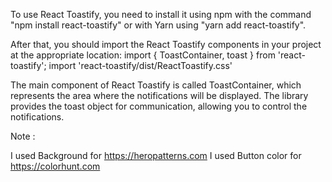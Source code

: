 To use React Toastify, you need to install it using npm with the command
"npm install react-toastify"
or with Yarn using "yarn add react-toastify".

After that, you should import the React Toastify components in your project at the appropriate location:
import { ToastContainer, toast } from 'react-toastify';
import 'react-toastify/dist/ReactToastify.css'

The main component of React Toastify is called ToastContainer, which represents the area where the notifications will be displayed. The library provides the toast object for communication, allowing you to control the notifications.

Note :

I used Background for https://heropatterns.com
I used Button color for https://colorhunt.com
